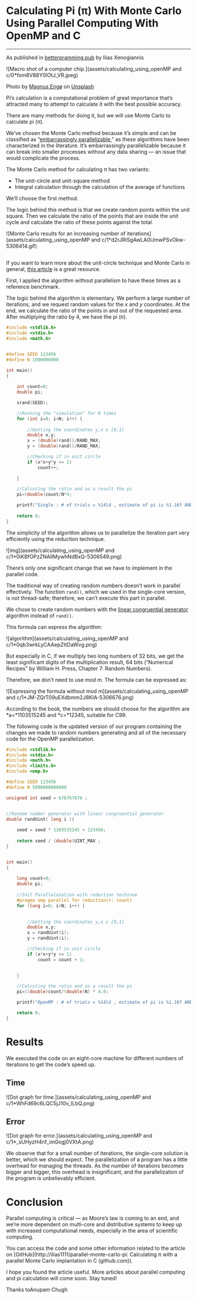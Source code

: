 # Calculating Pi (π) With Monte Carlo Using Parallel Computing With OpenMP and C

---

As published in [betterpramming.pub](https://betterprogramming.pub/calculating-pi-%CF%80-with-monte-carlo-using-parallel-computing-with-openmp-and-c-2b3a357f0f78) by Ilias Xenogiannis

![Macro shot of a computer chip.](assets/calculating_using_openMP and c/0*fom8V88Y0lOtJ_VR.jpeg)

Photo by [Magnus Engø](https://unsplash.com/@magnusengo?utm_source=medium&utm_medium=referral) on [Unsplash](https://unsplash.com/?utm_source=medium&utm_medium=referral)

Pi’s calculation is a computational problem of great importance that’s attracted many to attempt to calculate it with the best possible accuracy.

There are many methods for doing it, but we will use Monte Carlo to calculate pi (π).

We’ve chosen the Monte Carlo method because it’s simple and can be classified as “[embarrassingly parallelizable](https://www.microsoft.com/en-us/research/publication/optimization-monte-carlo-efficient-embarrassingly-parallel-likelihood-free-inference/),” as these algorithms have been characterized in the literature. It’s embarrassingly parallelizable because it can break into smaller processes without any data sharing — an issue that would complicate the process.

The Monte Carlo method for calculating π has two variants:

- The unit-circle and unit-square method
- Integral calculation through the calculation of the average of functions

We’ll choose the first method.

The logic behind this method is that we create random points within the unit square. Then we calculate the ratio of the points that are inside the unit cycle and calculate the ratio of these points against the total.

![Monte Carlo results for an increasing number of iterations](assets/calculating_using_openMP and c/1*d2rJRISgAwLA0UmwPSvOkw-5306414.gif)

## 

If you want to learn more about the unit-circle technique and Monte Carlo in general, [this article](https://medium.com/cantors-paradise/estimating-π-using-monte-carlo-simulations-3459a84b5ef9) is a great resource.

First, I applied the algorithm without parallelism to have these times as a reference benchmark.

The logic behind the algorithm is elementary. We perform a large number of iterations, and we request random values for the *x* and *y* coordinates. At the end, we calculate the ratio of the points in and out of the requested area. After multiplying the ratio by 4, we have the pi (π).

```c
#include <stdlib.h>
#include <stdio.h>
#include <math.h>


#define SEED 123456
#define N 1000000000

int main()
{
   
    int count=0; 
    double pi;

    srand(SEED);

    //Running the "simulation" for N times
    for (int i=0; i<N; i++) {
        
        //Getting the coordinates y,x ε [0,1]
        double x,y;
        x = (double)rand()/RAND_MAX;
        y = (double)rand()/RAND_MAX;

        //Checking if in unit circle
        if (x*x+y*y <= 1)
            count++;
    
    }

    //Calcuting the ratio and as a result the pi
    pi=(double)count/N*4;

    printf("Single : # of trials = %14ld , estimate of pi is %1.16f AND an absolute error of %g\n",N,pi,fabs(pi - M_PI));
            
    return 0;
}
```

The simplicity of the algorithm allows us to parallelize the iteration part very efficiently using the reduction technique.

![img](assets/calculating_using_openMP and c/1*0iKBfOPzZNAlIMywhNdBxQ-5306549.png)

There’s only one significant change that we have to implement in the parallel code.

The traditional way of creating random numbers doesn’t work in parallel effectively. The function `rand()`, which we used in the single-core version, is not thread-safe; therefore, we can’t execute this part in parallel.

We chose to create random numbers with the [linear congruential generator](https://translate.google.com/translate?hl=en&prev=_t&sl=auto&tl=en&u=https://en.wikipedia.org/wiki/Linear_congruential_generator) algorithm instead of `rand()`.

This formula can express the algorithm:

![algorithm](assets/calculating_using_openMP and c/1*0qb3wrkLyCAAepZttDaWvg.png)

But especially in C, if we multiply two long numbers of 32 bits, we get the least significant digits of the multiplication result, 64 bits (“Numerical Recipes” by William H. Press, Chapter 7: Random Numbers).

Therefore, we don’t need to use *mod m.* The formula can be expressed as:

![Expressing the formula without mod m](assets/calculating_using_openMP and c/1*JM-ZQrT09uEXdbmm2J8KIA-5306676.png)

According to the book, the numbers we should choose for the algorithm are *a=*1103515245 and *c=*12345, suitable for C99.

The following code is the updated version of our program containing the changes we made to random numbers generating and all of the necessary code for the OpenMP parallelization.

```c
#include <stdlib.h>
#include <stdio.h>
#include <math.h>
#include <limits.h>
#include <omp.h>

#define SEED 123456
#define N 5000000000000

unsigned int seed = 676767676 ; 


//Random number generator with linear congruential generator
double randUint( long i ){
    
	seed = seed * 1103515245 + 123456;
    
    return seed / (double)UINT_MAX ;
}


int main()
{
   
    long count=0;
    double pi;
    
    //Init Parallelazation with reduction techinue
    #pragma omp parallel for reduction(+: count)
    for (long i=0; i<N; i++) {

        
        //Getting the coordinates y,x ε [0,1]
        double x,y;
        x = randUint(i);
        y = randUint(i);

        //Checking if in unit circle
        if (x*x+y*y <= 1)
            count = count + 1;

    
    }

    //Calcuting the ratio and as a result the pi
    pi=((double)count/(double)N) * 4.0;

    printf("OpenMP : # of trials = %14ld , estimate of pi is %1.16f AND an absolute error of %g\n",N,pi,fabs(pi - M_PI));

    return 0;
}
```

# Results

We executed the code on an eight-core machine for different numbers of iterations to get the code’s speed up.

## Time 

![Dot graph for time.](assets/calculating_using_openMP and c/1*WhFd69c6LQC5jJ10v_ILbQ.png)

## Error

![Dot graph for error.](assets/calculating_using_openMP and c/1*_sUHyzH4nf_im0ogj0VXtA.png)

We observe that for a small number of iterations, the single-core solution is better, which we should expect. The parallelization of a program has a little overhead for managing the threads. As the number of iterations becomes bigger and bigger, this overhead is insignificant, and the parallelization of the program is unbelievably efficient.

# Conclusion

Parallel computing is critical — as Moore’s law is coming to an end, and we’re more dependent on multi-core and distributive systems to keep up with increased computational needs, especially in the area of scientific computing.

You can access the code and some other information related to the article on [GitHub](http://ilias1111/parallel-monte-carlo-pi: Calculating π with a parallel Monte Carlo implantation in C (github.com)).

I hope you found the article useful. More articles about parallel computing and pi calculation will come soon. Stay tuned!

Thanks toAnupam Chugh

